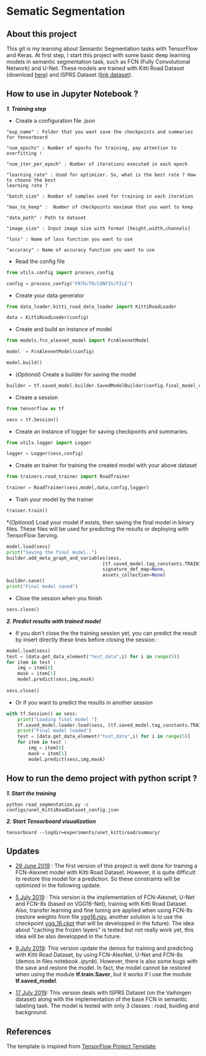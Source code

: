 # Sematic Segmentation



## About this project



This git is my learning about Semantic Segmentation tasks with TensorFlow and Keras. At first step, I start this project with some basic deep learning models in semantic segmentation task, such as FCN (Fully Convolutional Network) and U-Net. These models are trained with Kitti Road Dataset (download [here](http://www.cvlibs.net/datasets/kitti/eval_road.php)) and ISPRS Dataset ([link dataset](http://www2.isprs.org/commissions/comm3/wg4/tests.html)). 


## How to use in Jupyter Notebook ?

***1. Training step***

* Create a configuration file .json 

```
"exp_name" : Folder that you want save the checkpoints and summaries for tensorboard

"num_epochs" : Number of epochs for training, pay attention to overfitting !

"num_iter_per_epoch" : Number of iterations executed in each epoch

"learning_rate" : Used for optimizer. So, what is the best rate ? How to choose the best 
learning rate ?  

"batch_size" : Number of samples used for training in each iteration

"max_to_keep" :  Number of checkpoints maximum that you want to keep

"data_path" : Path to dataset

"image_size" : Input image size with format [height,width,channels]

"loss" : Name of loss function you want to use

"accuracy" : Name of accuracy function you want to use
```

* Read the config file

```python
from utils.config import process_config 

config = process_config("PATH/TO/CONFIG/FILE")
```

* Create your data generator

```python
from data_loader.kitti_road_data_loader import KittiRoadLoader

data = KittiRoadLoader(config)
```

* Create and build an instance of model

```python
from models.fcn_alexnet_model import FcnAlexnetModel

model  = FcnAlexnetModel(config)

model.build()
```
* (*Optional*) Create a builder for saving the model 

```python
builder = tf.saved_model.builder.SavedModelBuilder(config.final_model_dir)
```

* Create a session

```python
from tensorflow as tf

sess = tf.Session()
```

* Create an instance of logger for saving checkpoints and summaries.

```python
from utils.logger import Logger 

logger = Logger(sess,config)
```

* Create an trainer for training the created model with your above dataset

```python
from trainers.road_trainer import RoadTrainer

trainer = RoadTrainer(sess,model,data,config,logger)
```

* Train your model by the trainer

```python
trainer.train()
```

*(*Optional*) Load your model if exists, then saving the final model in binary files. These files will be used for predicting the results or deploying with TensorFlow Serving. 

```python
model.load(sess)
print("Saving the final model..")
builder.add_meta_graph_and_variables(sess,
                                   [tf.saved_model.tag_constants.TRAINING],
                                   signature_def_map=None,
                                   assets_collection=None)
builder.save()
print("Final model saved")
```

* Close the session when you finish 

```python
sess.close()
```

***2. Predict results with trained model***

* If you don't close the the training session yet, you can predict the result by insert directly these lines before closing the session : 

````python
model.load(sess)
test = [data.get_data_element("test_data",i) for i in range(5)]
for item in test :
    img = item[0]
    mask = item[1]
    model.predict(sess,img,mask)
    
sess.close()
````
* Or if you want to predict the results in another session

```python
with tf.Session() as sess:   
    print("Loading final model ")
    tf.saved_model.loader.load(sess, [tf.saved_model.tag_constants.TRAINING], config.final_model_dir)
    print("Final model loaded")
    test = [data.get_data_element("test_data",i) for i in range(5)]
    for item in test :
        img = item[0]
        mask = item[1]
        model.predict(sess,img,mask)
```

## How to run the demo project with python script ?

***1. Start the training***

```
python road_segmentation.py -c configs/unet_KittiRoadDataset_config.json
```

***2. Start Tensorboard visualization***

````
tensorboard --logdir=experiments/unet_kittiroad/summary/
````

## Updates


* [29 June 2019](https://github.com/kuro10/Sematic-Segmentation/tree/6c3bab3126619621b238895e1f9a6f11563874cf) : The first version of this project is well done for training a FCN-Alexnet model with Kitti Road Dataset. However, it is quite difficult to restore this model for a prediction. So these constraints will be optimized in the following update. 

* [5 July 2019](https://github.com/kuro10/Semantic-Segmentation/tree/928f7b5b16fff1d7502bfe365353dd5c761abffe) : This version is the implementation of FCN-Alexnet, U-Net and FCN-8s (based on VGG16-Net), training with Kitti Road Dataset. Also, transfer learning and fine tuning are applied when using FCN-8s (restore weights from file [vgg16.npy](https://github.com/machrisaa/tensorflow-vgg), another solution is to use the checkpoint [vgg_16.ckpt](https://github.com/tensorflow/models/tree/master/research/slim) that will be developped in the future). The idea about "caching the frozen layers" is tested but not really work yet, this idea will be also developped in the future.

* [9 July 2019](https://github.com/kuro10/Semantic-Segmentation/tree/99b821353d957016ecc2a3873303f3e9d730c5f8): This version update the demos for training and predicting with Kitti Road Dataset, by using FCN-AlexNet, U-Net and FCN-8s (demos in files notebook *.ipynb*). However, there is also some bugs with the save and restore the model. In fact, the model cannot be restored when using the module **tf.train.Saver**, but it works if I use the module **tf.saved_model**. 

* [17 July 2019](https://github.com/kuro10/Semantic-Segmentation/tree/5386d76ac582dccd72e01365bed47f3e22398c94): This version deals with ISPRS Dataset (on the Vaihingen dataset) along with the implementation of the base FCN in semantic labeling task. The model is tested with only 3 classes : road, buiding and background. 

## References


The template is inspired from [TensorFlow Project Template](https://github.com/MrGemy95/Tensorflow-Project-Template).

